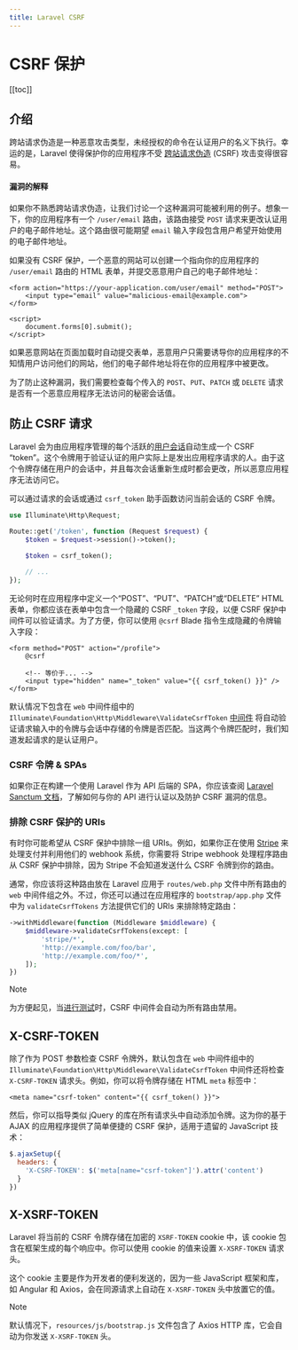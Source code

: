 ```yaml
---
title: Laravel CSRF
---
```


# CSRF 保护

[[toc]]

## 介绍

跨站请求伪造是一种恶意攻击类型，未经授权的命令在认证用户的名义下执行。幸运的是，Laravel 使得保护你的应用程序不受 [跨站请求伪造](https://en.wikipedia.org/wiki/Cross-site_request_forgery) (CSRF) 攻击变得很容易。

#### 漏洞的解释

如果你不熟悉跨站请求伪造，让我们讨论一个这种漏洞可能被利用的例子。想象一下，你的应用程序有一个 `/user/email` 路由，该路由接受 `POST` 请求来更改认证用户的电子邮件地址。这个路由很可能期望 `email` 输入字段包含用户希望开始使用的电子邮件地址。

如果没有 CSRF 保护，一个恶意的网站可以创建一个指向你的应用程序的 `/user/email` 路由的 HTML 表单，并提交恶意用户自己的电子邮件地址：

```blade
<form action="https://your-application.com/user/email" method="POST">
    <input type="email" value="malicious-email@example.com">
</form>

<script>
    document.forms[0].submit();
</script>
```

如果恶意网站在页面加载时自动提交表单，恶意用户只需要诱导你的应用程序的不知情用户访问他们的网站，他们的电子邮件地址将在你的应用程序中被更改。

为了防止这种漏洞，我们需要检查每个传入的 `POST`、`PUT`、`PATCH` 或 `DELETE` 请求是否有一个恶意应用程序无法访问的秘密会话值。

## 防止 CSRF 请求

Laravel 会为由应用程序管理的每个活跃的[用户会话](/docs/11/basics/session)自动生成一个 CSRF “token”。这个令牌用于验证认证的用户实际上是发出应用程序请求的人。由于这个令牌存储在用户的会话中，并且每次会话重新生成时都会更改，所以恶意应用程序无法访问它。

可以通过请求的会话或通过 `csrf_token` 助手函数访问当前会话的 CSRF 令牌。

```php
use Illuminate\Http\Request;

Route::get('/token', function (Request $request) {
    $token = $request->session()->token();

    $token = csrf_token();

    // ...
});
```

无论何时在应用程序中定义一个“POST”、“PUT”、“PATCH”或“DELETE” HTML 表单，你都应该在表单中包含一个隐藏的 CSRF `_token` 字段，以便 CSRF 保护中间件可以验证请求。为了方便，你可以使用 `@csrf` Blade 指令生成隐藏的令牌输入字段：

```blade
<form method="POST" action="/profile">
    @csrf

    <!-- 等价于... -->
    <input type="hidden" name="_token" value="{{ csrf_token() }}" />
</form>
```

默认情况下包含在 `web` 中间件组中的 `Illuminate\Foundation\Http\Middleware\ValidateCsrfToken` [中间件](/docs/11/basics/middleware) 将自动验证请求输入中的令牌与会话中存储的令牌是否匹配。当这两个令牌匹配时，我们知道发起请求的是认证用户。

### CSRF 令牌 & SPAs

如果你正在构建一个使用 Laravel 作为 API 后端的 SPA，你应该查阅 [Laravel Sanctum 文档](/docs/11/packages/sanctum)，了解如何与你的 API 进行认证以及防护 CSRF 漏洞的信息。

### 排除 CSRF 保护的 URIs

有时你可能希望从 CSRF 保护中排除一组 URIs。例如，如果你正在使用 [Stripe](https://stripe.com) 来处理支付并利用他们的 webhook 系统，你需要将 Stripe webhook 处理程序路由从 CSRF 保护中排除，因为 Stripe 不会知道发送什么 CSRF 令牌到你的路由。

通常，你应该将这种路由放在 Laravel 应用于 `routes/web.php` 文件中所有路由的 `web` 中间件组之外。不过，你还可以通过在应用程序的 `bootstrap/app.php` 文件中为 `validateCsrfTokens` 方法提供它们的 URIs 来排除特定路由：

```php
->withMiddleware(function (Middleware $middleware) {
    $middleware->validateCsrfTokens(except: [
        'stripe/*',
        'http://example.com/foo/bar',
        'http://example.com/foo/*',
    ]);
})
```

> [!NOTE]
> 为方便起见，当[进行测试](/docs/11/testing/testing)时，CSRF 中间件会自动为所有路由禁用。

## X-CSRF-TOKEN

除了作为 POST 参数检查 CSRF 令牌外，默认包含在 `web` 中间件组中的 `Illuminate\Foundation\Http\Middleware\ValidateCsrfToken` 中间件还将检查 `X-CSRF-TOKEN` 请求头。例如，你可以将令牌存储在 HTML `meta` 标签中：

```blade
<meta name="csrf-token" content="{{ csrf_token() }}">
```

然后，你可以指导类似 jQuery 的库在所有请求头中自动添加令牌。这为你的基于 AJAX 的应用程序提供了简单便捷的 CSRF 保护，适用于遗留的 JavaScript 技术：

```js
$.ajaxSetup({
  headers: {
    'X-CSRF-TOKEN': $('meta[name="csrf-token"]').attr('content')
  }
})
```

## X-XSRF-TOKEN

Laravel 将当前的 CSRF 令牌存储在加密的 `XSRF-TOKEN` cookie 中，该 cookie 包含在框架生成的每个响应中。你可以使用 cookie 的值来设置 `X-XSRF-TOKEN` 请求头。

这个 cookie 主要是作为开发者的便利发送的，因为一些 JavaScript 框架和库，如 Angular 和 Axios，会在同源请求上自动在 `X-XSRF-TOKEN` 头中放置它的值。

> [!NOTE]
> 默认情况下，`resources/js/bootstrap.js` 文件包含了 Axios HTTP 库，它会自动为你发送 `X-XSRF-TOKEN` 头。
